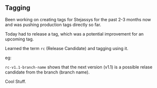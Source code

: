 ## Tagging

Been working on creating tags for Stejassys for the past 2-3 months now and was pushing production tags directly so far.

Today had to release a tag, which was a potential improvement for an upcoming tag. 

Learned the term `rc` (Release Candidate) and tagging using it. 

eg: 

`rc-v1.1-branch-name` shows that the next version (v1.1) is a possible relase candidate from the branch (branch name). 

Cool Stuff.
